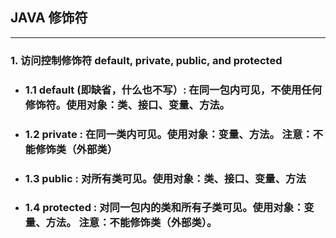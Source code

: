 ## JAVA 修饰符

***

### 1. 访问控制修饰符 default, private, public, and protected
- ### 1.1 default (即缺省，什么也不写）: 在同一包内可见，不使用任何修饰符。使用对象：类、接口、变量、方法。

- ### 1.2 private : 在同一类内可见。使用对象：变量、方法。 注意：不能修饰类（外部类）

- ### 1.3 public : 对所有类可见。使用对象：类、接口、变量、方法

- ### 1.4 protected : 对同一包内的类和所有子类可见。使用对象：变量、方法。 注意：不能修饰类（外部类）。
